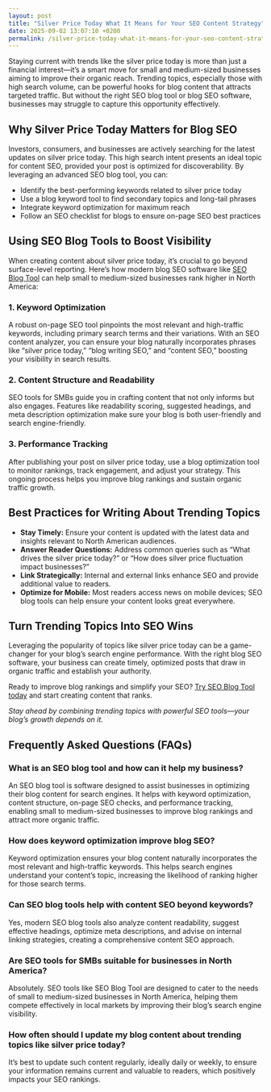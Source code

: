 ```yaml
---
layout: post
title: "Silver Price Today What It Means for Your SEO Content Strategy"
date: 2025-09-02 13:07:10 +0200
permalink: /silver-price-today-what-it-means-for-your-seo-content-strategy/
---
```

Staying current with trends like the silver price today is more than just a financial interest—it’s a smart move for small and medium-sized businesses aiming to improve their organic reach. Trending topics, especially those with high search volume, can be powerful hooks for blog content that attracts targeted traffic. But without the right SEO blog tool or blog SEO software, businesses may struggle to capture this opportunity effectively.

## Why Silver Price Today Matters for Blog SEO

Investors, consumers, and businesses are actively searching for the latest updates on silver price today. This high search intent presents an ideal topic for content SEO, provided your post is optimized for discoverability. By leveraging an advanced SEO blog tool, you can:

- Identify the best-performing keywords related to silver price today  
- Use a blog keyword tool to find secondary topics and long-tail phrases  
- Integrate keyword optimization for maximum reach  
- Follow an SEO checklist for blogs to ensure on-page SEO best practices  

## Using SEO Blog Tools to Boost Visibility

When creating content about silver price today, it’s crucial to go beyond surface-level reporting. Here’s how modern blog SEO software like [SEO Blog Tool](https://seoblogtool.com/) can help small to medium-sized businesses rank higher in North America:

### 1. **Keyword Optimization**

A robust on-page SEO tool pinpoints the most relevant and high-traffic keywords, including primary search terms and their variations. With an SEO content analyzer, you can ensure your blog naturally incorporates phrases like “silver price today,” “blog writing SEO,” and “content SEO,” boosting your visibility in search results.

### 2. **Content Structure and Readability**

SEO tools for SMBs guide you in crafting content that not only informs but also engages. Features like readability scoring, suggested headings, and meta description optimization make sure your blog is both user-friendly and search engine-friendly.

### 3. **Performance Tracking**

After publishing your post on silver price today, use a blog optimization tool to monitor rankings, track engagement, and adjust your strategy. This ongoing process helps you improve blog rankings and sustain organic traffic growth.

## Best Practices for Writing About Trending Topics

- **Stay Timely:** Ensure your content is updated with the latest data and insights relevant to North American audiences.  
- **Answer Reader Questions:** Address common queries such as “What drives the silver price today?” or “How does silver price fluctuation impact businesses?”  
- **Link Strategically:** Internal and external links enhance SEO and provide additional value to readers.  
- **Optimize for Mobile:** Most readers access news on mobile devices; SEO blog tools can help ensure your content looks great everywhere.  

## Turn Trending Topics Into SEO Wins

Leveraging the popularity of topics like silver price today can be a game-changer for your blog’s search engine performance. With the right blog SEO software, your business can create timely, optimized posts that draw in organic traffic and establish your authority.

Ready to improve blog rankings and simplify your SEO? [Try SEO Blog Tool today](https://seoblogtool.com/) and start creating content that ranks.

*Stay ahead by combining trending topics with powerful SEO tools—your blog’s growth depends on it.*

## Frequently Asked Questions (FAQs)

### What is an SEO blog tool and how can it help my business?  
An SEO blog tool is software designed to assist businesses in optimizing their blog content for search engines. It helps with keyword optimization, content structure, on-page SEO checks, and performance tracking, enabling small to medium-sized businesses to improve blog rankings and attract more organic traffic.

### How does keyword optimization improve blog SEO?  
Keyword optimization ensures your blog content naturally incorporates the most relevant and high-traffic keywords. This helps search engines understand your content’s topic, increasing the likelihood of ranking higher for those search terms.

### Can SEO blog tools help with content SEO beyond keywords?  
Yes, modern SEO blog tools also analyze content readability, suggest effective headings, optimize meta descriptions, and advise on internal linking strategies, creating a comprehensive content SEO approach.

### Are SEO tools for SMBs suitable for businesses in North America?  
Absolutely. SEO tools like SEO Blog Tool are designed to cater to the needs of small to medium-sized businesses in North America, helping them compete effectively in local markets by improving their blog’s search engine visibility.

### How often should I update my blog content about trending topics like silver price today?  
It’s best to update such content regularly, ideally daily or weekly, to ensure your information remains current and valuable to readers, which positively impacts your SEO rankings.

<script type="application/ld+json">
{
  "@context": "https://schema.org",
  "@type": "BlogPosting",
  "headline": "Silver Price Today What It Means for Your SEO Content Strategy",
  "description": "Explore how trending topics like the silver price today can boost your blog's SEO strategy. Learn how SEO Blog Tool helps SMBs optimize content, improve rankings, and drive organic traffic.",
  "url": "https://seoblogtool.com/blog/silver-price-today-seo-content-strategy",
  "datePublished": "2024-06-01",
  "dateModified": "2024-06-01",
  "author": {
    "@type": "Person",
    "name": "SEO Blog Tool"
  },
  "publisher": {
    "@type": "Person",
    "name": "SEO Blog Tool"
  },
  "mainEntityOfPage": {
    "@type": "WebPage",
    "@id": "https://seoblogtool.com/blog/silver-price-today-seo-content-strategy"
  }
}
</script>

<script type="application/ld+json">
{
  "@context": "https://schema.org",
  "@type": "FAQPage",
  "mainEntity": [
    {
      "@type": "Question",
      "name": "What is an SEO blog tool and how can it help my business?",
      "acceptedAnswer": {
        "@type": "Answer",
        "text": "An SEO blog tool is software designed to assist businesses in optimizing their blog content for search engines. It helps with keyword optimization, content structure, on-page SEO checks, and performance tracking, enabling small to medium-sized businesses to improve blog rankings and attract more organic traffic."
      }
    },
    {
      "@type": "Question",
      "name": "How does keyword optimization improve blog SEO?",
      "acceptedAnswer": {
        "@type": "Answer",
        "text": "Keyword optimization ensures your blog content naturally incorporates the most relevant and high-traffic keywords. This helps search engines understand your content’s topic, increasing the likelihood of ranking higher for those search terms."
      }
    },
    {
      "@type": "Question",
      "name": "Can SEO blog tools help with content SEO beyond keywords?",
      "acceptedAnswer": {
        "@type": "Answer",
        "text": "Yes, modern SEO blog tools also analyze content readability, suggest effective headings, optimize meta descriptions, and advise on internal linking strategies, creating a comprehensive content SEO approach."
      }
    },
    {
      "@type": "Question",
      "name": "Are SEO tools for SMBs suitable for businesses in North America?",
      "acceptedAnswer": {
        "@type": "Answer",
        "text": "Absolutely. SEO tools like SEO Blog Tool are designed to cater to the needs of small to medium-sized businesses in North America, helping them compete effectively in local markets by improving their blog’s search engine visibility."
      }
    },
    {
      "@type": "Question",
      "name": "How often should I update my blog content about trending topics like silver price today?",
      "acceptedAnswer": {
        "@type": "Answer",
        "text": "It’s best to update such content regularly, ideally daily or weekly, to ensure your information remains current and valuable to readers, which positively impacts your SEO rankings."
      }
    }
  ]
}
</script>